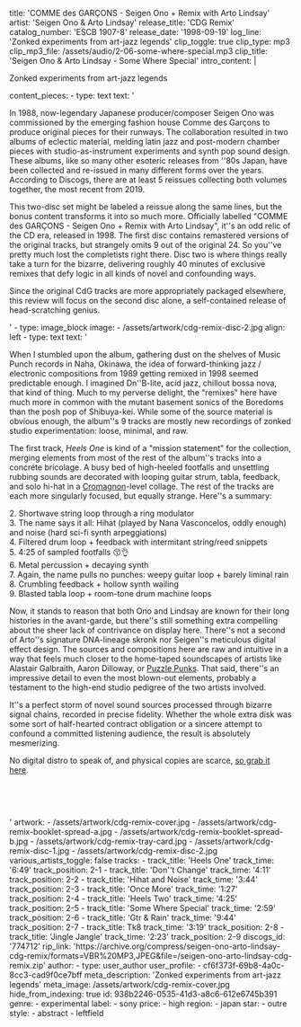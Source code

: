 title: 'COMME des GARÇONS - Seigen Ono + Remix with Arto Lindsay'
artist: 'Seigen Ono & Arto Lindsay'
release_title: 'CDG Remix'
catalog_number: 'ESCB 1907-8'
release_date: '1998-09-19'
log_line: 'Zonked experiments from art-jazz legends'
clip_toggle: true
clip_type: mp3
clip_mp3_file: /assets/audio/2-06-some-where-special.mp3
clip_title: 'Seigen Ono & Arto Lindsay - Some Where Special'
intro_content: |
  <p>Zonked experiments from art-jazz legends
  </p>
content_pieces:
  -
    type: text
    text: '<p>In 1988, now-legendary Japanese producer/composer Seigen Ono was commissioned by the emerging fashion house Comme des Garçons to produce original pieces for their runways. The collaboration resulted in two albums of eclectic material, melding latin jazz and post-modern chamber pieces with studio-as-instrument experiments and synth pop sound design. These albums, like so many other esoteric releases from ''80s Japan, have been collected and re-issued in many different forms over the years. According to Discogs, there are at least 5 reissues collecting both volumes together, the most recent from 2019.&nbsp;<br></p><p>This two-disc set might be labeled a reissue along the same lines, but the bonus content transforms it into so much more. Officially labelled "COMME des GARÇONS - Seigen Ono + Remix with Arto Lindsay", it''s an odd relic of the CD era, released in 1998. The first disc contains remastered versions of the original tracks, but strangely omits 9 out of the original 24. So you''ve pretty much lost the completists right there. Disc two is where things really take a turn for the bizarre, delivering roughly 40 minutes of exclusive remixes that defy logic in all kinds of novel and confounding ways.&nbsp;</p><p>Since the original CdG tracks are more appropriately packaged elsewhere, this review will focus on the second disc alone, a self-contained release of head-scratching genius.&nbsp;</p>'
  -
    type: image_block
    image:
      - /assets/artwork/cdg-remix-disc-2.jpg
    align: left
  -
    type: text
    text: '<p>When I stumbled upon the album, gathering dust on the shelves of Music Punch records in Naha, Okinawa, the idea of forward-thinking jazz / electronic compositions from 1989 getting remixed in 1998 seemed predictable enough. I imagined Dn''B-lite, acid jazz, chillout bossa nova, that kind of thing. Much to my perverse delight, the "remixes" here have much more in common with the mutant basement sonics of the Boredoms than the posh pop of Shibuya-kei. While some of the source material is obvious enough, the album''s 9 tracks are mostly new recordings of zonked studio experimentation: loose, minimal, and raw.&nbsp;<br></p><p>The first track, <i>Heels One</i> is kind of a "mission statement" for the collection, merging elements from most of the rest of the album''s tracks into a concréte bricolage. A busy bed of high-heeled footfalls and unsettling rubbing sounds are decorated with looping guitar strum, tabla, feedback, and solo hi-hat in a <a href="https://www.discogs.com/artist/264637-Cromagnon" target="_blank">Cromagnon</a>-level collage. The rest of the tracks are each more singularly focused, but equally strange. Here''s a summary:</p><p>2. Shortwave string loop through a ring modulator<br>3. The name says it all: Hihat (played by Nana Vasconcelos, oddly enough) and noise (hard sci-fi synth arpeggiations)<br>4. Filtered drum loop + feedback with intermitant string/reed snippets<br>5. 4:25 of sampled footfalls 😚👌<br>6. Metal percussion + decaying synth<br>7. Again, the name pulls no punches: weepy guitar loop + barely liminal rain<br>8. Crumbling feedback + hollow synth wailing<br>9. Blasted tabla loop + room-tone drum machine loops</p><p>Now, it stands to reason that both Ono and Lindsay are known for their long histories in the avant-garde, but there''s still something extra compelling about the sheer lack of contrivance on display here. There''s not a second of Arto''s signature DNA-lineage skronk nor Seigen''s meticulous digital effect design. The sources and compositions here are raw and intuitive in a way that feels much closer to the home-taped soundscapes of artists like Alastair Galbraith, Aaron Dilloway, or <a href="https://www.discogs.com/Puzzle-Punks-Budub/master/6453" target="_blank">Puzzle Punks</a>. That said, there''s an impressive detail to even the most blown-out elements, probably a testament to the high-end studio pedigree of the two artists involved.&nbsp;</p><p>It''s a perfect storm of novel sound sources processed through bizarre signal chains, recorded in precise fidelity. Whether the whole extra disk was some sort of half-hearted contract obligation or a sincere attempt to confound a committed listening audience, the result is absolutely mesmerizing.&nbsp;</p><p>No digital distro to speak of, and physical copies are scarce, <a href="https://archive.org/compress/seigen-ono-arto-lindsay-cdg-remix/formats=VBR%20MP3,JPEG&amp;file=/seigen-ono-arto-lindsay-cdg-remix.zip" target="_blank">so grab it here</a>.&nbsp;&nbsp;<br></p><p><br></p><p><br></p>'
artwork:
  - /assets/artwork/cdg-remix-cover.jpg
  - /assets/artwork/cdg-remix-booklet-spread-a.jpg
  - /assets/artwork/cdg-remix-booklet-spread-b.jpg
  - /assets/artwork/cdg-remix-tray-card.jpg
  - /assets/artwork/cdg-remix-disc-1.jpg
  - /assets/artwork/cdg-remix-disc-2.jpg
various_artists_toggle: false
tracks:
  -
    track_title: 'Heels One'
    track_time: '6:49'
    track_position: 2-1
  -
    track_title: 'Don''t Change'
    track_time: '4:11'
    track_position: 2-2
  -
    track_title: 'Hihat and Noise'
    track_time: '3:44'
    track_position: 2-3
  -
    track_title: 'Once More'
    track_time: '1:27'
    track_position: 2-4
  -
    track_title: 'Heels Two'
    track_time: '4:25'
    track_position: 2-5
  -
    track_title: 'Some Where Special'
    track_time: '2:59'
    track_position: 2-6
  -
    track_title: 'Gtr & Rain'
    track_time: '9:44'
    track_position: 2-7
  -
    track_title: Tk8
    track_time: '3:19'
    track_position: 2-8
  -
    track_title: 'Jingle Jangle'
    track_time: '2:23'
    track_position: 2-9
discogs_id: '774712'
rip_link: 'https://archive.org/compress/seigen-ono-arto-lindsay-cdg-remix/formats=VBR%20MP3,JPEG&file=/seigen-ono-arto-lindsay-cdg-remix.zip'
author:
  -
    type: user_author
    user_profile:
      - cf6f373f-69b8-4a0c-8cc3-cad9f0ce7bff
meta_description: 'Zonked experiments from art-jazz legends'
meta_image: /assets/artwork/cdg-remix-cover.jpg
hide_from_indexing: true
id: 938b2246-0535-41d3-a8c6-612e6745b391
genre:
  - experimental
label:
  - sony
price:
  - high
region:
  - japan
star:
  - outre
style:
  - abstract
  - leftfield
